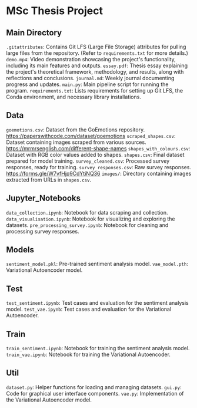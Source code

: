 # MSc Thesis Project

## Main Directory
`.gitattributes`: Contains Git LFS (Large File Storage) attributes for pulling large files from the repository. (Refer to `requirements.txt` for more details.)
`demo.mp4`: Video demonstration showcasing the project's functionality, including its main features and outputs.
`essay.pdf`: Thesis essay explaining the project's theoretical framework, methodology, and results, along with reflections and conclusions.
`journal.md`: Weekly journal documenting progress and updates.
`main.py`: Main pipeline script for running the program.
`requirements.txt`: Lists requirements for setting up Git LFS, the Conda environment, and necessary library installations.

## Data
`goemotions.csv`: Dataset from the GoEmotions repository. https://paperswithcode.com/dataset/goemotions
`scraped_shapes.csv`: Dataset containing images scraped from various sources. https://mrmrsenglish.com/different-shape-names
`shapes_with_colours.csv`: Dataset with RGB color values added to shapes.
`shapes.csv`: Final dataset prepared for model training.
`survey_cleaned.csv`: Processed survey responses, ready for training.
`survey_responses.csv`: Raw survey responses. https://forms.gle/W7vfHjp9CdYtiNQ36
`images/`: Directory containing images extracted from URLs in `shapes.csv`.

## Jupyter_Notebooks
`data_collection.ipynb`: Notebook for data scraping and collection.
`data_visualisation.ipynb`: Notebook for visualizing and exploring the datasets.
`pre_processing_survey.ipynb`: Notebook for cleaning and processing survey responses.

## Models
`sentiment_model.pkl`: Pre-trained sentiment analysis model.
`vae_model.pth`: Variational Autoencoder model.


## Test 
`test_sentiment.ipynb`: Test cases and evaluation for the sentiment analysis model.
`test_vae.ipynb`: Test cases and evaluation for the Variational Autoencoder.


## Train
`train_sentiment.ipynb`: Notebook for training the sentiment analysis model.
`train_vae.ipynb`: Notebook for training the Variational Autoencoder.

## Util
`dataset.py`: Helper functions for loading and managing datasets.
`gui.py`: Code for graphical user interface components.
`vae.py`: Implementation of the Variational Autoencoder model.


